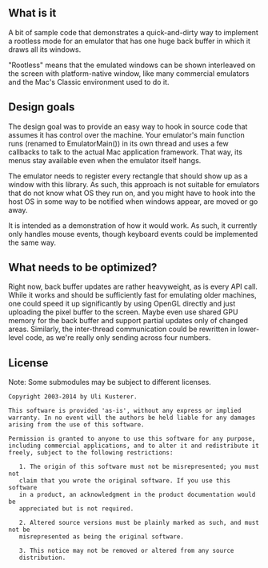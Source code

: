 What is it
----------

A bit of sample code that demonstrates a quick-and-dirty way to implement a rootless mode for an emulator that has one huge back buffer in which it draws all its windows.

"Rootless" means that the emulated windows can be shown interleaved on the screen with platform-native window, like many commercial emulators and the Mac's Classic environment used to do it.


Design goals
------------

The design goal was to provide an easy way to hook in source code that assumes it has control over the machine. Your emulator's main function runs (renamed to EmulatorMain()) in its own thread and uses a few callbacks to talk to the actual Mac application framework. That way, its menus stay available even when the emulator itself hangs.

The emulator needs to register every rectangle that should show up as a window with this library. As such, this approach is not suitable for emulators that do not know what OS they run on, and you might have to hook into the host OS in some way to be notified when windows appear, are moved or go away.

It is intended as a demonstration of how it would work. As such, it currently only handles mouse events, though keyboard events could be implemented the same way.


What needs to be optimized?
---------------------------

Right now, back buffer updates are rather heavyweight, as is every API call. While it works and should be sufficiently fast for emulating older machines, one could speed it up significantly by using OpenGL directly and just uploading the pixel buffer to the screen. Maybe even use shared GPU memory for the back buffer and support partial updates only of changed areas. Similarly, the inter-thread communication could be rewritten in lower-level code, as we're really only sending across four numbers.


License
-------

Note: Some submodules may be subject to different licenses.

	Copyright 2003-2014 by Uli Kusterer.
	
	This software is provided 'as-is', without any express or implied
	warranty. In no event will the authors be held liable for any damages
	arising from the use of this software.
	
	Permission is granted to anyone to use this software for any purpose,
	including commercial applications, and to alter it and redistribute it
	freely, subject to the following restrictions:
	
	   1. The origin of this software must not be misrepresented; you must not
	   claim that you wrote the original software. If you use this software
	   in a product, an acknowledgment in the product documentation would be
	   appreciated but is not required.
	
	   2. Altered source versions must be plainly marked as such, and must not be
	   misrepresented as being the original software.
	
	   3. This notice may not be removed or altered from any source
	   distribution.
